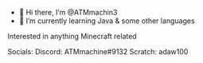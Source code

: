 - 👋 Hi there, I’m @ATMmachin3
- 🌱 I’m currently learning Java & some other languages

Interested in anything Minecraft related

Socials:
Discord: ATMmachine#9132
Scratch: adaw100
